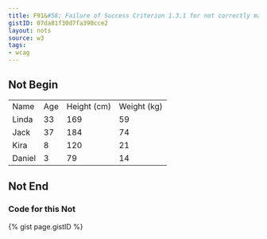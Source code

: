 ```yaml
---
title: F91&#58; Failure of Success Criterion 1.3.1 for not correctly marking up table headers
gistID: 07da81f30d7fa390cce2
layout: nots
source: w3
tags:
- wcag
---
```


<h2 aria-describedby="{{ page.gistID }}">Not Begin</h2>
<div class="rendered-not">
<table>
   
   <tr>
      <td>Name</td>
      <td>Age</td>
      <td>Height (cm)</td>
      <td>Weight (kg)</td>
   </tr>   
   
   <tr>
      <td>Linda</td>
      <td>33</td>
      <td>169</td>
      <td>59</td>
   </tr>   
   
   <tr>
      <td>Jack</td>
      <td>37</td>
      <td>184</td>
      <td>74</td>
   </tr>    
   
   <tr>
      <td>Kira</td>
      <td>8</td>
      <td>120</td>
      <td>21</td>
   </tr>   
   
   <tr>
      <td>Daniel</td>
      <td>3</td>
      <td>79</td>
      <td>14</td>
   </tr>  
</table>
</div> <!-- rendered-not -->

<h2 aria-describedby="{{ page.gistID }}">Not End</h2>

<h3 aria-describedby="{{ page.gistID }}">Code for this Not</h3>
{% gist page.gistID %}
